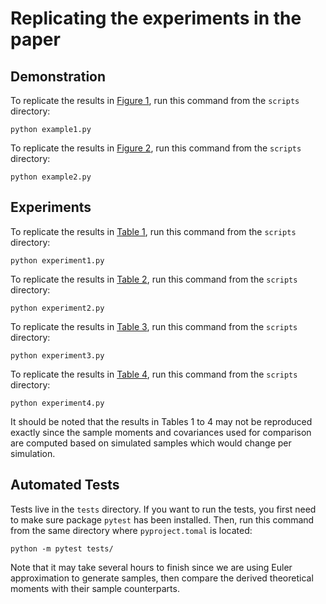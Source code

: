 # Replicating the experiments in the paper

## Demonstration

To replicate the results in [Figure 1](../results/m1-1fsv.png), run this command from the `scripts` directory:

```    
python example1.py
```

To replicate the results in [Figure 2](../results/cov21-1fsv.png), run this command from the `scripts` directory:

```   
python example2.py
```

## Experiments

To replicate the results in [Table 1](../results/comp-mom-1fsvj.png), run this command from the `scripts` directory:

```         
python experiment1.py
```

To replicate the results in [Table 2](../results/comp-cov-1fsvj.png), run this command from the `scripts` directory:

```         
python experiment2.py
```

To replicate the results in [Table 3](../results/comp-cond-mom-svcj.png), run this command from the `scripts` directory:

```         
python experiment3.py
```

To replicate the results in [Table 4](../results/comp-cond2-mom-svcj.png), run this command from the `scripts` directory:

```         
python experiment4.py
```

It should be noted that the results in Tables 1 to 4 may not be
reproduced exactly since the sample moments and covariances used for
comparison are computed based on simulated samples which would change
per simulation.


## Automated Tests

Tests live in the `tests` directory. If you want to run the tests, you first need to make sure package `pytest` has been installed. Then, run this command from the same directory where `pyproject.tomal` is located:

```         
python -m pytest tests/
```

Note that it may take several hours to finish since we are using Euler approximation to generate samples, then compare the derived theoretical moments with their sample counterparts.

